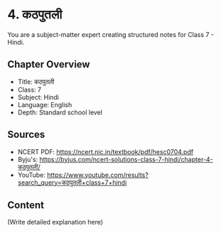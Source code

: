 # 4. कठपुतली

You are a subject-matter expert creating structured notes for Class 7 - Hindi.

## Chapter Overview
- Title: कठपुतली
- Class: 7
- Subject: Hindi
- Language: English
- Depth: Standard school level

## Sources
- NCERT PDF: https://ncert.nic.in/textbook/pdf/hesc0704.pdf
- Byju's: https://byjus.com/ncert-solutions-class-7-hindi/chapter-4-कठपुतली/
- YouTube: https://www.youtube.com/results?search_query=कठपुतली+class+7+hindi

## Content
(Write detailed explanation here)
